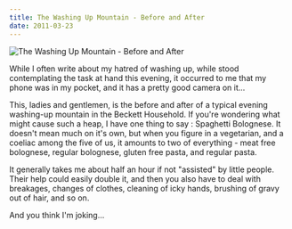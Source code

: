 ```yaml
---
title: The Washing Up Mountain - Before and After
date: 2011-03-23
---
```


![The Washing Up Mountain - Before and After](https://source.unsplash.com/d34DtRp1bqo/1600x900)

While I often write about my hatred of washing up, while stood contemplating the task at hand this evening, it occurred to me that my phone was in my pocket, and it has a pretty good camera on it...

This, ladies and gentlemen, is the before and after of a typical evening washing-up mountain in the Beckett Household. If you're wondering what might cause such a heap, I have one thing to say : Spaghetti Bolognese. It doesn't mean much on it's own, but when you figure in a vegetarian, and a coeliac among the five of us, it amounts to two of everything - meat free bolognese, regular bolognese, gluten free pasta, and regular pasta.

It generally takes me about half an hour if not "assisted" by little people. Their help could easily double it, and then you also have to deal with breakages, changes of clothes, cleaning of icky hands, brushing of gravy out of hair, and so on.

And you think I'm joking...